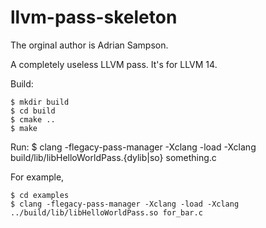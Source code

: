 # llvm-pass-skeleton

The orginal author is Adrian Sampson. 

A completely useless LLVM pass.
It's for LLVM 14.

Build:

    $ mkdir build
    $ cd build
    $ cmake ..
    $ make

Run:
    $ clang -flegacy-pass-manager -Xclang -load -Xclang build/lib/libHelloWorldPass.{dylib|so} something.c

For example, 

    $ cd examples 
    $ clang -flegacy-pass-manager -Xclang -load -Xclang ../build/lib/libHelloWorldPass.so for_bar.c 